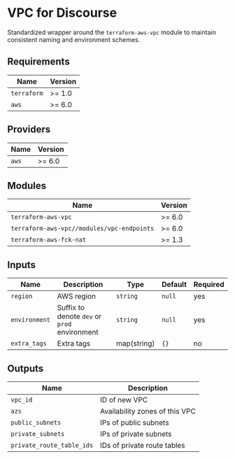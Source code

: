 # VPC for Discourse

Standardized wrapper around the `terraform-aws-vpc` module to maintain consistent naming and environment schemes.

## Requirements

| Name | Version |
|------|---------|
| `terraform` | >= 1.0 |
| `aws` | >= 6.0 |

## Providers

| Name | Version |
|------|---------|
| `aws` | >= 6.0 |

## Modules

| Name | Version |
|------|---------|
| `terraform-aws-vpc` | >= 6.0 |
| `terraform-aws-vpc//modules/vpc-endpoints` | >= 6.0 |
| `terraform-aws-fck-nat` | >= 1.3 |

## Inputs

| Name | Description | Type | Default | Required |
|-----|-----|-----|-----|-----|
| `region` | AWS region | `string` | `null` | yes |
| `environment` | Suffix to denote `dev` or `prod` environment | `string` | `null` | yes | 
| `extra_tags` | Extra tags | map(string) | `{}` | no | 

## Outputs

| Name | Description |
|-----|-----|
| `vpc_id` | ID of new VPC |
| `azs` | Availability zones of this VPC
| `public_subnets` | IPs of public subnets |
| `private_subnets` | IPs of private subnets |
| `private_route_table_ids` | IDs of private route tables |
